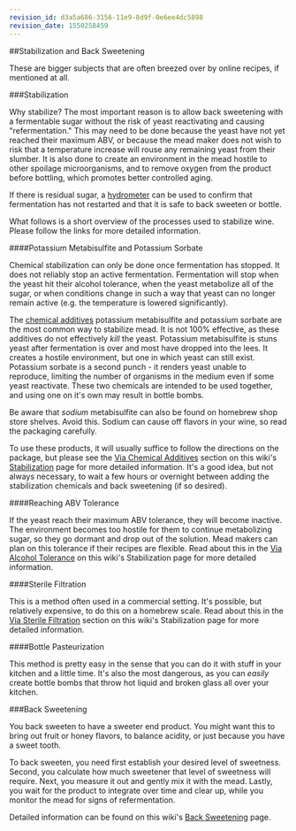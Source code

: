 ```yaml
---
revision_id: d3a5a686-3156-11e9-8d9f-0e6ee4dc5898
revision_date: 1550258459
---
```


##Stabilization and Back Sweetening

These are bigger subjects that are often breezed over by online recipes, if mentioned at all. 

###Stabilization

Why stabilize? The most important reason is to allow back sweetening with a fermentable sugar without the risk of yeast reactivating and causing "refermentation." This may need to be done because the yeast have not yet reached their maximum ABV, or because the mead maker does not wish to risk that a temperature increase will rouse any remaining yeast from their slumber. It is also done to create an environment in the mead hostile to other spoilage microorganisms, and to remove oxygen from the product before bottling, which promotes better controlled aging.

If there is residual sugar, a [hydrometer](//faq/hydrometer) can be used to confirm that fermentation has not restarted and that it is safe to back sweeten or bottle.

What follows is a short overview of the processes used to stabilize wine. Please follow the links for more detailed information.

####Potassium Metabisulfite and Potassium Sorbate

Chemical stabilization can only be done once fermentation has stopped. It does not reliably stop an active fermentation. Fermentation will stop when the yeast hit their alcohol tolerance, when the yeast metabolize all of the sugar, or when conditions change in such a way that yeast can no longer remain active (e.g. the temperature is lowered significantly).

The [chemical additives](//process/stabilization#wiki_via_chemical_additives) potassium metabisulfite and potassium sorbate are the most common way to stabilize mead. It is not 100% effective, as these additives do not effectively *kill* the yeast. Potassium metabisulfite is stuns yeast after fermentation is over and most have dropped into the lees. It creates a hostile environment, but one in which yeast can still exist. Potassium sorbate is a second punch - it renders yeast unable to reproduce, limiting the number of organisms in the medium even if some yeast reactivate. These two chemicals are intended to be used together, and using one on it's own may result in bottle bombs. 

Be aware that *sodium* metabisulfite can also be found on homebrew shop store shelves. Avoid this. Sodium can cause off flavors in your wine, so read the packaging carefully.

To use these products, it will usually suffice to follow the directions on the package, but please see the [Via Chemical Additives](//process/stabilization#wiki_via_chemical_additives) section on this wiki's [Stabilization](/r/mead/wiki/process/stabilization) page for more detailed information. It's a good idea, but not always necessary, to wait a few hours or overnight between adding the stabilization chemicals and back sweetening (if so desired).

####Reaching ABV Tolerance

If the yeast reach their maximum ABV tolerance, they will become inactive. The environment becomes too hostile for them to continue metabolizing sugar, so they go dormant and drop out of the solution. Mead makers can plan on this tolerance if their recipes are flexible. Read about this in the [Via Alcohol Tolerance](//process/stabilization#wiki_via_yeast_alcohol_tolerance) on this wiki's Stabilization page for more detailed information.

####Sterile Filtration

This is a method often used in a commercial setting. It's possible, but relatively expensive, to do this on a homebrew scale. Read about this in the [Via Sterile Filtration](/process/stabilization#wiki_via_sterile_filtration) section on this wiki's Stabilization page for more detailed information.

####Bottle Pasteurization

This method is pretty easy in the sense that you can do it with stuff in your kitchen and a little time. It's also the most dangerous, as you can *easily* create bottle bombs that throw hot liquid and broken glass all over your kitchen.

###Back Sweetening

You back sweeten to have a sweeter end product. You might want this to bring out fruit or honey flavors, to balance acidity, or just because you have a sweet tooth.

To back sweeten, you need first establish your desired level of sweetness. Second, you calculate how much sweetener that level of sweetness will require. Next, you measure it out and gently mix it with the mead. Lastly, you wait for the product to integrate over time and clear up, while you monitor the mead for signs of refermentation.

Detailed information can be found on this wiki's [Back Sweetening](/process/back_sweeten) page.